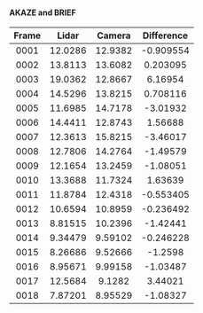 #### AKAZE and BRIEF

| Frame     |  Lidar     |    Camera   |    Difference    |
| :-------: | :--------: | :---------: | :-----------: |
|0001    | 12.0286    | 12.9382    | -0.909554    | 
|0002    | 13.8113    | 13.6082    | 0.203095    | 
|0003    | 19.0362    | 12.8667    | 6.16954    | 
|0004    | 14.5296    | 13.8215    | 0.708116    | 
|0005    | 11.6985    | 14.7178    | -3.01932    | 
|0006    | 14.4411    | 12.8743    | 1.56688    | 
|0007    | 12.3613    | 15.8215    | -3.46017    | 
|0008    | 12.7806    | 14.2764    | -1.49579    | 
|0009    | 12.1654    | 13.2459    | -1.08051    | 
|0010    | 13.3688    | 11.7324    | 1.63639    | 
|0011    | 11.8784    | 12.4318    | -0.553405    | 
|0012    | 10.6594    | 10.8959    | -0.236492    | 
|0013    | 8.81515    | 10.2396    | -1.42441    | 
|0014    | 9.34479    | 9.59102    | -0.246228    | 
|0015    | 8.26686    | 9.52666    | -1.2598    | 
|0016    | 8.95671    | 9.99158    | -1.03487    | 
|0017    | 12.5684    | 9.1282    | 3.44021    | 
|0018    | 7.87201    | 8.95529    | -1.08327    | 
